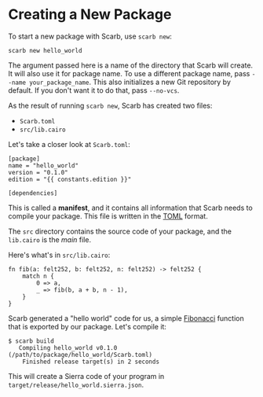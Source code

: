 <script setup>
import {data as constants} from "../../constants.data";
</script>

# Creating a New Package

To start a new package with Scarb, use `scarb new`:

```shell
scarb new hello_world
```

The argument passed here is a name of the directory that Scarb will create.
It will also use it for package name.
To use a different package name, pass `--name your_package_name`.
This also initializes a new Git repository by default. If you don't want it to do that, pass `--no-vcs`.

As the result of running `scarb new`, Scarb has created two files:

- `Scarb.toml`
- `src/lib.cairo`

Let's take a closer look at `Scarb.toml`:

```toml-vue
[package]
name = "hello_world"
version = "0.1.0"
edition = "{{ constants.edition }}"

[dependencies]
```

This is called a **manifest**, and it contains all information that Scarb needs to compile your package.
This file is written in the [TOML](https://toml.io/) format.

The `src` directory contains the source code of your package, and the `lib.cairo` is the _main_ file.

Here's what's in `src/lib.cairo`:

```cairo filename="src/lib.cairo"
fn fib(a: felt252, b: felt252, n: felt252) -> felt252 {
    match n {
        0 => a,
        _ => fib(b, a + b, n - 1),
    }
}
```

Scarb generated a "hello world" code for us, a simple [Fibonacci](https://en.wikipedia.org/wiki/Fibonacci_number)
function that is exported by our package.
Let's compile it:

```shell
$ scarb build
   Compiling hello_world v0.1.0 (/path/to/package/hello_world/Scarb.toml)
    Finished release target(s) in 2 seconds
```

This will create a Sierra code of your program in `target/release/hello_world.sierra.json`.
